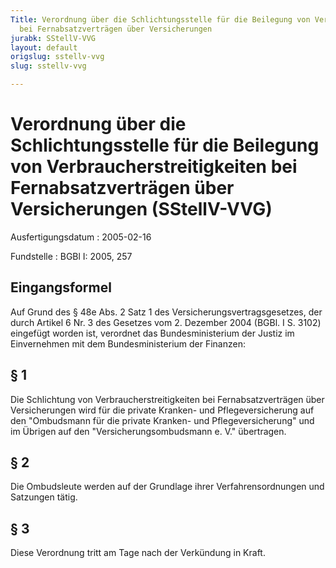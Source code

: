 ```yaml
---
Title: Verordnung über die Schlichtungsstelle für die Beilegung von Verbraucherstreitigkeiten
  bei Fernabsatzverträgen über Versicherungen
jurabk: SStellV-VVG
layout: default
origslug: sstellv-vvg
slug: sstellv-vvg

---
```


# Verordnung über die Schlichtungsstelle für die Beilegung von Verbraucherstreitigkeiten bei Fernabsatzverträgen über Versicherungen (SStellV-VVG)

Ausfertigungsdatum
:   2005-02-16

Fundstelle
:   BGBl I: 2005, 257

## Eingangsformel

Auf Grund des § 48e Abs. 2 Satz 1 des Versicherungsvertragsgesetzes,
der durch Artikel 6 Nr. 3 des Gesetzes vom 2. Dezember 2004 (BGBl. I
S. 3102) eingefügt worden ist, verordnet das Bundesministerium der
Justiz im Einvernehmen mit dem Bundesministerium der Finanzen:

## § 1

Die Schlichtung von Verbraucherstreitigkeiten bei Fernabsatzverträgen
über Versicherungen wird für die private Kranken- und
Pflegeversicherung auf den "Ombudsmann für die private Kranken- und
Pflegeversicherung" und im Übrigen auf den "Versicherungsombudsmann e.
V." übertragen.

## § 2

Die Ombudsleute werden auf der Grundlage ihrer Verfahrensordnungen und
Satzungen tätig.

## § 3

Diese Verordnung tritt am Tage nach der Verkündung in Kraft.

